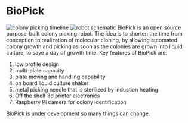 # BioPick
![colony picking timeline](images/colony_pick_timeline.png)
![robot schematic](images/robot_cartoon.png)
BioPick is an open source purpose-built colony picking robot. The idea is to shorten the time from conception to realization of molecular cloning, by allowing automated colony growth and picking as soon as the colonies are grown into liquid culture, to save a day of growth time.
Key features of BioPick are:

1. low profile design
2. multi-plate capacity
3. plate moving and handling capability
4. on board liquid culture shaker
5. metal picking needle that is sterilized by induction heating
6. Off the shelf 3d printer electronics
7. Raspberry Pi camera for colony identification

BioPick is under development so many things can change.
